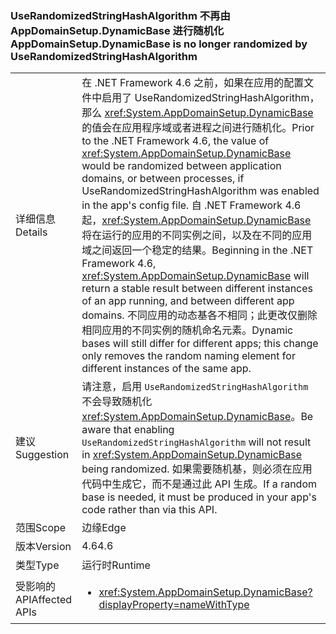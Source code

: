 ### <a name="appdomainsetupdynamicbase-is-no-longer-randomized-by-userandomizedstringhashalgorithm"></a><span data-ttu-id="2ff7a-101">UseRandomizedStringHashAlgorithm 不再由 AppDomainSetup.DynamicBase 进行随机化</span><span class="sxs-lookup"><span data-stu-id="2ff7a-101">AppDomainSetup.DynamicBase is no longer randomized by UseRandomizedStringHashAlgorithm</span></span>

|   |   |
|---|---|
|<span data-ttu-id="2ff7a-102">详细信息</span><span class="sxs-lookup"><span data-stu-id="2ff7a-102">Details</span></span>|<span data-ttu-id="2ff7a-103">在 .NET Framework 4.6 之前，如果在应用的配置文件中启用了 UseRandomizedStringHashAlgorithm，那么 <xref:System.AppDomainSetup.DynamicBase> 的值会在应用程序域或者进程之间进行随机化。</span><span class="sxs-lookup"><span data-stu-id="2ff7a-103">Prior to the .NET Framework 4.6, the value of <xref:System.AppDomainSetup.DynamicBase> would be randomized between application domains, or between processes, if UseRandomizedStringHashAlgorithm was enabled in the app's config file.</span></span> <span data-ttu-id="2ff7a-104">自 .NET Framework 4.6 起，<xref:System.AppDomainSetup.DynamicBase> 将在运行的应用的不同实例之间，以及在不同的应用域之间返回一个稳定的结果。</span><span class="sxs-lookup"><span data-stu-id="2ff7a-104">Beginning in the .NET Framework 4.6, <xref:System.AppDomainSetup.DynamicBase> will return a stable result between different instances of an app running, and between different app domains.</span></span> <span data-ttu-id="2ff7a-105">不同应用的动态基各不相同；此更改仅删除相同应用的不同实例的随机命名元素。</span><span class="sxs-lookup"><span data-stu-id="2ff7a-105">Dynamic bases will still differ for different apps; this change only removes the random naming element for different instances of the same app.</span></span>|
|<span data-ttu-id="2ff7a-106">建议</span><span class="sxs-lookup"><span data-stu-id="2ff7a-106">Suggestion</span></span>|<span data-ttu-id="2ff7a-107">请注意，启用 <code>UseRandomizedStringHashAlgorithm</code> 不会导致随机化 <xref:System.AppDomainSetup.DynamicBase>。</span><span class="sxs-lookup"><span data-stu-id="2ff7a-107">Be aware that enabling <code>UseRandomizedStringHashAlgorithm</code> will not result in <xref:System.AppDomainSetup.DynamicBase> being randomized.</span></span> <span data-ttu-id="2ff7a-108">如果需要随机基，则必须在应用代码中生成它，而不是通过此 API 生成。</span><span class="sxs-lookup"><span data-stu-id="2ff7a-108">If a random base is needed, it must be produced in your app's code rather than via this API.</span></span>|
|<span data-ttu-id="2ff7a-109">范围</span><span class="sxs-lookup"><span data-stu-id="2ff7a-109">Scope</span></span>|<span data-ttu-id="2ff7a-110">边缘</span><span class="sxs-lookup"><span data-stu-id="2ff7a-110">Edge</span></span>|
|<span data-ttu-id="2ff7a-111">版本</span><span class="sxs-lookup"><span data-stu-id="2ff7a-111">Version</span></span>|<span data-ttu-id="2ff7a-112">4.6</span><span class="sxs-lookup"><span data-stu-id="2ff7a-112">4.6</span></span>|
|<span data-ttu-id="2ff7a-113">类型</span><span class="sxs-lookup"><span data-stu-id="2ff7a-113">Type</span></span>|<span data-ttu-id="2ff7a-114">运行时</span><span class="sxs-lookup"><span data-stu-id="2ff7a-114">Runtime</span></span>|
|<span data-ttu-id="2ff7a-115">受影响的 API</span><span class="sxs-lookup"><span data-stu-id="2ff7a-115">Affected APIs</span></span>|<ul><li><xref:System.AppDomainSetup.DynamicBase?displayProperty=nameWithType></li></ul>|

